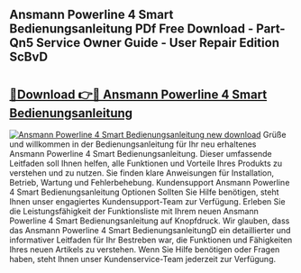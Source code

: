 ## Ansmann Powerline 4 Smart Bedienungsanleitung PDf Free Download - Part-Qn5 Service Owner Guide - User Repair Edition ScBvD

# <h2><a href="http://df3v6l1.blite.top/?on=Ansmann+Powerline+4+Smart+Bedienungsanleitung">🔗Download 👉🔴 Ansmann Powerline 4 Smart Bedienungsanleitung</a></h2>

[![Ansmann Powerline 4 Smart Bedienungsanleitung new download](https://i.imgur.com/lujVjoI.png)](http://df3v6l1.blite.top/?on=Ansmann+Powerline+4+Smart+Bedienungsanleitung)
Grüße und willkommen in der Bedienungsanleitung für Ihr neu erhaltenes Ansmann Powerline 4 Smart Bedienungsanleitung. Dieser umfassende Leitfaden soll Ihnen helfen, alle Funktionen und Vorteile Ihres Produkts zu verstehen und zu nutzen. Sie finden klare Anweisungen für Installation, Betrieb, Wartung und Fehlerbehebung. Kundensupport Ansmann Powerline 4 Smart Bedienungsanleitung Optionen Sollten Sie Hilfe benötigen, steht Ihnen unser engagiertes Kundensupport-Team zur Verfügung. Erleben Sie die Leistungsfähigkeit der Funktionsliste mit Ihrem neuen Ansmann Powerline 4 Smart Bedienungsanleitung auf Knopfdruck. Wir glauben, dass das Ansmann Powerline 4 Smart BedienungsanleitungD ein detaillierter und informativer Leitfaden für Ihr Bestreben war, die Funktionen und Fähigkeiten Ihres neuen Artikels zu verstehen. Wenn Sie Hilfe benötigen oder Fragen haben, steht Ihnen unser Kundenservice-Team jederzeit zur Verfügung.
